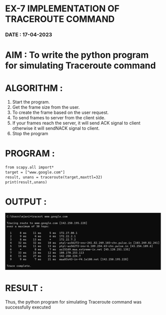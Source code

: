 # EX-7 IMPLEMENTATION OF TRACEROUTE COMMAND

### DATE : 17-04-2023

# AIM : To write the python program for simulating Traceroute command

# ALGORITHM :
1. Start the program.
2. Get the frame size from the user.
3. To create the frame based on the user request.
4. To send frames to server from the client side.
5. If your frames reach the server, it will send ACK signal to client
otherwise it will sendNACK signal to client.
6. Stop the program
# PROGRAM :
~~~
from scapy.all import*
target = ["www.google.com"]
result, unans = traceroute(target,maxttl=32)
print(result,unans)
~~~
# OUTPUT :

![p](4bop.png)
# RESULT :
Thus, the python program for simulating Traceroute command was successfully executed